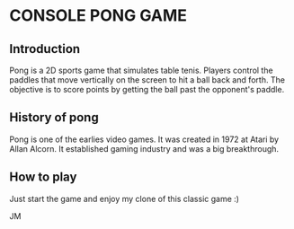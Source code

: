 # CONSOLE PONG GAME

## Introduction

Pong is a 2D sports game that simulates table tenis. Players control
the paddles that move vertically on the screen to hit a ball back and forth.
The objective is to score points by getting the ball past the opponent's paddle.

## History of pong

Pong is one of the earlies video games. It was created in 1972 at Atari by
Allan Alcorn. It established gaming industry and was a big breakthrough.

## How to play

Just start the game and enjoy my clone of this classic game :)

JM
